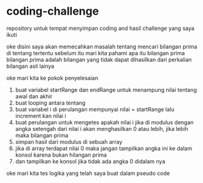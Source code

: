 # coding-challenge
repository untuk tempat menyimpan coding and hasil challenge yang saya ikuti

oke disini saya akan memecahkan masalah tentang
mencari bilangan prima di tentang tertentu
sebelum itu mari kita pahami apa itu bilangan prima
bilangan prima adalah bilangan yang tidak dapat dihasilkan
dari perkalian bilangan asli lainya

oke mari kita ke pokok penyelesaian
1. buat variabel startRange dan endRange untuk menampung nilai tentang awal dan akhir
2. buat looping antara tentang
3. buat variabel i di perulangan mempunyai nilai = startRange lalu increment kan nilai i
4. buat perulangan untuk mengetes apakah nilai i jika di modulus dengan angka setengah dari nilai i akan menghasilkan 0 atau lebih, jika lebih maka bilangan prima
5. simpan hasil dari modulus di sebuah array
6. jika di array terdapat nilai 0 maka jangan tampilkan angka ini ke dalam konsol karena bukan hilangan prima
7. dan tampilkan ke konsol jika tidak ada angka 0 didalam nya


oke mari kita tes logika yang telah saya buat dalam pseudo code
